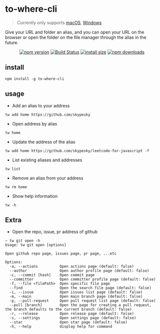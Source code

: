 # to-where-cli

> Currently only supports [macOS](https://en.wikipedia.org/wiki/MacOS), [Windows](https://en.wikipedia.org/wiki/Windows)

Give your URL and folder an alias, and you can open your URL on the browser or open the folder on the file manager through the alias in the future.

<div align="center">

[![npm version](https://img.shields.io/npm/v/to-where-cli.svg?style=flat-square)](https://www.npmjs.org/package/to-where-cli)
[![Build Status](https://github.com/skypesky/to-where-cli/workflows/integration/badge.svg?branch=release)](https://github.com/skypesky/to-where-cli/actions)
[![install size](https://img.shields.io/badge/dynamic/json?url=https://packagephobia.com/v2/api.json?p=to-where-cli&query=$.install.pretty&label=install%20size&style=flat-square)](https://packagephobia.now.sh/result?p=to-where-cli)
[![npm downloads](https://img.shields.io/npm/dm/to-where-cli.svg?style=flat-square)](https://npm-stat.com/charts.html?package=to-where-cli)

</div>

## install

```shell
npm install -g to-where-cli
```

## usage


- Add an alias to your address

```shell
tw add home https://github.com/skypesky
```

- Open address by alias

```shell
tw home
```

- Update the address of the alias

```shell
tw add home https://github.com/skypesky/leetcode-for-javascript -f
```

- List existing aliases and addresses

```shell
tw list
```

- Remove an alias from your address

```shell
tw rm home
```

- Show help information

```shell
tw -h
```

## Extra

- Open the repo, issue, pr address of github

```shell
~ tw git open -h
Usage: tw git open [options]

Open github repo page, issues page, pr page, ...etc

Options:
  -a, --actions          Open actions page (default: false)
  --author               Open author profile page (default: false)
  -c, --commit [hash]    Open commit page
  --committer            Open committer profile page (default: false)
  -f, --file <filePath>  Open specific file page
  --find                 Open the search file page (default: false)
  -i, --issue            Open issues list page (default: false)
  -m, --main             Open main branch page (default: false)
  -p, --pull-request     Open pull request list page (default: false)
  --pull [branch]        Open the page for creating a pull request, the branch defaults to the current branch (default: false)
  -r, --release          Open release page (default: false)
  -s, --settings         Open settings page (default: false)
  --star                 Open star page (default: false)
  -h, --help             display help for command
```